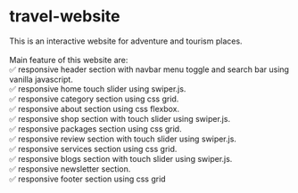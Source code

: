 # travel-website
This is an interactive website for adventure and tourism places.<br> <br>
Main feature of this website are: <br>
✅ responsive header section with navbar menu toggle and search bar using vanilla javascript.<br>
✅ responsive home touch slider using swiper.js.<br>
✅ responsive category section using css grid. <br>
✅ responsive about section using css flexbox.<br>
✅ responsive shop section with touch slider using swiper.js.<br>
✅ responsive packages section using css grid.<br>
✅ responsive review section with touch slider using swiper.js. <br>
✅ responsive services section using css grid. <br>
✅ responsive blogs section with touch slider using swiper.js. <br>
✅ responsive newsletter section. <br>
✅ responsive footer section using css grid <br>
